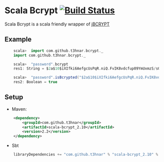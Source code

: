 # Scala Bcrypt [![Build Status](https://secure.travis-ci.org/t3hnar/scala-bcrypt.png)](http://travis-ci.org/t3hnar/scala-bcrypt)

Scala Bcrypt is a scala friendly wrapper of [jBCRYPT](http://www.mindrot.org/projects/jBCrypt/)

## Example

```scala
    scala>  import com.github.t3hnar.bcrypt._
    import com.github.t3hnar.bcrypt._

    scala>  "password".bcrypt
    res1: String = $2a$10$iXIfki6AefgcUsPqR.niQ.FvIK8vdcfup09YmUxmzS/sQeuI3QOFG

    scala>  "password".isBcrypted("$2a$10$iXIfki6AefgcUsPqR.niQ.FvIK8vdcfup09YmUxmzS/sQeuI3QOFG")
    res2: Boolean = true
```

## Setup

* Maven:
```xml
    <dependency>
        <groupId>com.github.t3hnar</groupId>
        <artifactId>scala-bcrypt_2.10</artifactId>
        <version>2.2</version>
    </dependency>
```

* Sbt
```scala
    libraryDependencies += "com.github.t3hnar" % "scala-bcrypt_2.10" % "2.1"
```
